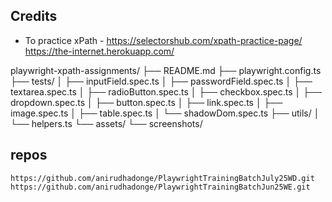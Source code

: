 ## Credits

- To practice xPath - https://selectorshub.com/xpath-practice-page/
  https://the-internet.herokuapp.com/

playwright-xpath-assignments/
├── README.md
├── playwright.config.ts
├── tests/
│ ├── inputField.spec.ts
│ ├── passwordField.spec.ts
│ ├── textarea.spec.ts
│ ├── radioButton.spec.ts
│ ├── checkbox.spec.ts
│ ├── dropdown.spec.ts
│ ├── button.spec.ts
│ ├── link.spec.ts
│ ├── image.spec.ts
│ ├── table.spec.ts
│ └── shadowDom.spec.ts
├── utils/
│ └── helpers.ts
└── assets/
└── screenshots/

## repos

```
https://github.com/anirudhadonge/PlaywrightTrainingBatchJuly25WD.git
https://github.com/anirudhadonge/PlaywrightTrainingBatchJun25WE.git

```
